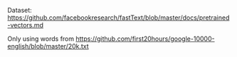 Dataset: https://github.com/facebookresearch/fastText/blob/master/docs/pretrained-vectors.md

Only using words from https://github.com/first20hours/google-10000-english/blob/master/20k.txt
